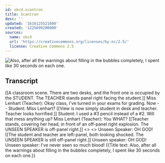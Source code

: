 ```yaml
---
id: xkcd.scantron
title: Scantron
desc: ''
updated: '1616125521600'
created: '1225699200000'
sources:
  name: xkcd
  url: 'https://creativecommons.org/licenses/by-nc/2.5/'
  license: Creative Commons 2.5
---
```

![Also, after all the warnings about filling in the bubbles completely, I spent like 30 seconds on each one.](https://imgs.xkcd.com/comics/scantron.png)

## Transcript
[[A classroom scene. There are two desks, and the front one is occupied by the STUDENT. The TEACHER stands panel right facing the student.]]
Miss Lenhart (Teacher): Okay class, I've turned in your exams for grading. Now --
Student: Miss Lenhart?
[[View is now simply student in desk and teacher. Teacher looks horrified.]]
Student: I used a #3 pencil instead of a #2. Will that mess anything up?
Miss Lenhart (Teacher): You WHAT?
[[Teacher stands, covering her head, in front of an off-panel right explosion. The UNSEEN SPEAKER is off-panel right.]]
<<AIEE>>
<<BLAM>>
Unseen Speaker: OH GOD!
[[The student and teacher are left-panel, both looking shocked. The UNSEEN SPEAKER is still off-panel right.]]
Unseen speaker: OH GOD!
Unseen speaker: I've never seen so much blood!
{{Title text: Also, after all the warnings about filling in the bubbles completely, I spent like 30 seconds on each one.}}
